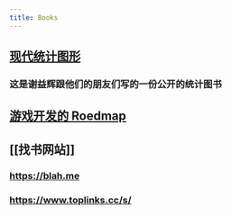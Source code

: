 ```yaml
---
title: Books
---
```


## [现代统计图形](https://bookdown.org/xiangyun/msg/)
### 这是谢益辉跟他们的朋友们写的一份公开的统计图书
## [游戏开发的 Roedmap](https://miloyip.github.io/game-programmer/game-programmer-zh-cn.pdf)
## [[找书网站]]
### https://blah.me
### https://www.toplinks.cc/s/
###
